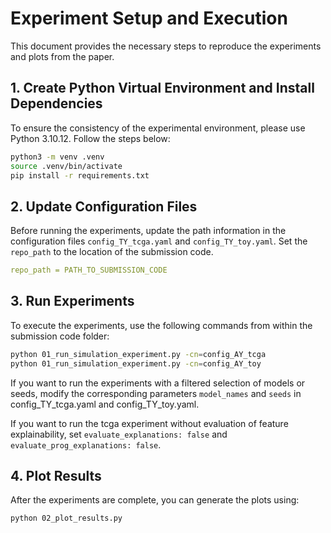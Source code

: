 # Experiment Setup and Execution

This document provides the necessary steps to reproduce the experiments and plots from the paper.

## 1. Create Python Virtual Environment and Install Dependencies

To ensure the consistency of the experimental environment, please use Python 3.10.12. Follow the steps below:

```bash
python3 -m venv .venv
source .venv/bin/activate
pip install -r requirements.txt
```

## 2. Update Configuration Files

Before running the experiments, update the path information in the configuration files `config_TY_tcga.yaml` and `config_TY_toy.yaml`. Set the `repo_path` to the location of the submission code.

```yaml
repo_path = PATH_TO_SUBMISSION_CODE
```

## 3. Run Experiments

To execute the experiments, use the following commands from within the submission code folder:

```bash
python 01_run_simulation_experiment.py -cn=config_AY_tcga
python 01_run_simulation_experiment.py -cn=config_AY_toy
```

If you want to run the experiments with a filtered selection of models or seeds, modify the corresponding parameters ```model_names``` and ```seeds``` in config_TY_tcga.yaml and config_TY_toy.yaml. 

If you want to run the tcga experiment without evaluation of feature explainability, set ```evaluate_explanations: false``` and ```evaluate_prog_explanations: false```.

## 4. Plot Results

After the experiments are complete, you can generate the plots using:

```bash
python 02_plot_results.py
```